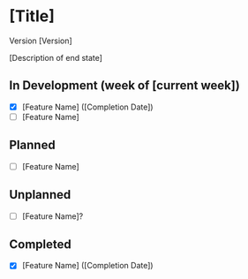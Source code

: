# [Title]
Version [Version]

[Description of end state]

## In Development (week of [current week])
* [x] [Feature Name] ([Completion Date])
* [ ] [Feature Name]

## Planned
* [ ] [Feature Name]

## Unplanned
* [ ] [Feature Name]?

## Completed
* [x] [Feature Name] ([Completion Date])
